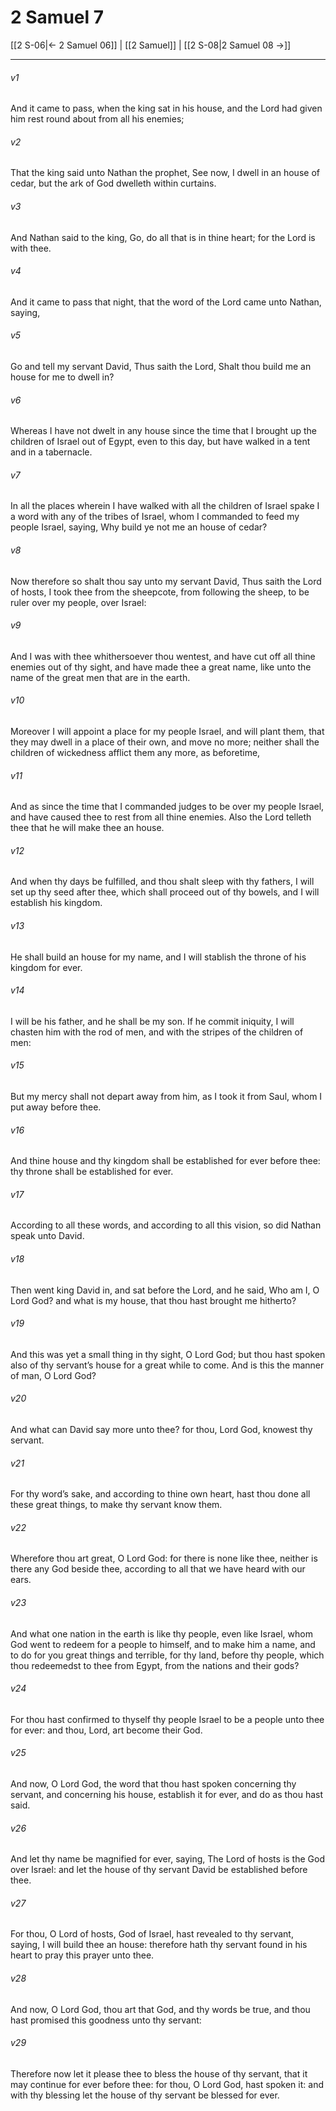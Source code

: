 # 2 Samuel 7

[[2 S-06|← 2 Samuel 06]] | [[2 Samuel]] | [[2 S-08|2 Samuel 08 →]]
***

###### v1
And it came to pass, when the king sat in his house, and the Lord had given him rest round about from all his enemies;
###### v2
That the king said unto Nathan the prophet, See now, I dwell in an house of cedar, but the ark of God dwelleth within curtains.
###### v3
And Nathan said to the king, Go, do all that is in thine heart; for the Lord is with thee.
###### v4
And it came to pass that night, that the word of the Lord came unto Nathan, saying,
###### v5
Go and tell my servant David, Thus saith the Lord, Shalt thou build me an house for me to dwell in?
###### v6
Whereas I have not dwelt in any house since the time that I brought up the children of Israel out of Egypt, even to this day, but have walked in a tent and in a tabernacle.
###### v7
In all the places wherein I have walked with all the children of Israel spake I a word with any of the tribes of Israel, whom I commanded to feed my people Israel, saying, Why build ye not me an house of cedar?
###### v8
Now therefore so shalt thou say unto my servant David, Thus saith the Lord of hosts, I took thee from the sheepcote, from following the sheep, to be ruler over my people, over Israel:
###### v9
And I was with thee whithersoever thou wentest, and have cut off all thine enemies out of thy sight, and have made thee a great name, like unto the name of the great men that are in the earth.
###### v10
Moreover I will appoint a place for my people Israel, and will plant them, that they may dwell in a place of their own, and move no more; neither shall the children of wickedness afflict them any more, as beforetime,
###### v11
And as since the time that I commanded judges to be over my people Israel, and have caused thee to rest from all thine enemies. Also the Lord telleth thee that he will make thee an house.
###### v12
And when thy days be fulfilled, and thou shalt sleep with thy fathers, I will set up thy seed after thee, which shall proceed out of thy bowels, and I will establish his kingdom.
###### v13
He shall build an house for my name, and I will stablish the throne of his kingdom for ever.
###### v14
I will be his father, and he shall be my son. If he commit iniquity, I will chasten him with the rod of men, and with the stripes of the children of men:
###### v15
But my mercy shall not depart away from him, as I took it from Saul, whom I put away before thee.
###### v16
And thine house and thy kingdom shall be established for ever before thee: thy throne shall be established for ever.
###### v17
According to all these words, and according to all this vision, so did Nathan speak unto David.
###### v18
Then went king David in, and sat before the Lord, and he said, Who am I, O Lord God? and what is my house, that thou hast brought me hitherto?
###### v19
And this was yet a small thing in thy sight, O Lord God; but thou hast spoken also of thy servant’s house for a great while to come. And is this the manner of man, O Lord God?
###### v20
And what can David say more unto thee? for thou, Lord God, knowest thy servant.
###### v21
For thy word’s sake, and according to thine own heart, hast thou done all these great things, to make thy servant know them.
###### v22
Wherefore thou art great, O Lord God: for there is none like thee, neither is there any God beside thee, according to all that we have heard with our ears.
###### v23
And what one nation in the earth is like thy people, even like Israel, whom God went to redeem for a people to himself, and to make him a name, and to do for you great things and terrible, for thy land, before thy people, which thou redeemedst to thee from Egypt, from the nations and their gods?
###### v24
For thou hast confirmed to thyself thy people Israel to be a people unto thee for ever: and thou, Lord, art become their God.
###### v25
And now, O Lord God, the word that thou hast spoken concerning thy servant, and concerning his house, establish it for ever, and do as thou hast said.
###### v26
And let thy name be magnified for ever, saying, The Lord of hosts is the God over Israel: and let the house of thy servant David be established before thee.
###### v27
For thou, O Lord of hosts, God of Israel, hast revealed to thy servant, saying, I will build thee an house: therefore hath thy servant found in his heart to pray this prayer unto thee.
###### v28
And now, O Lord God, thou art that God, and thy words be true, and thou hast promised this goodness unto thy servant:
###### v29
Therefore now let it please thee to bless the house of thy servant, that it may continue for ever before thee: for thou, O Lord God, hast spoken it: and with thy blessing let the house of thy servant be blessed for ever. 
